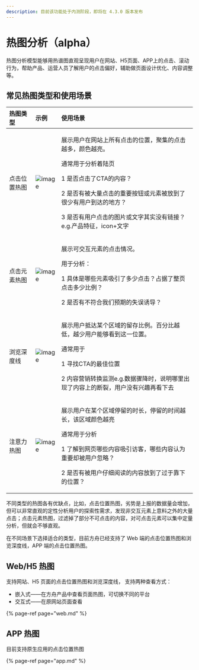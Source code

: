 ```yaml
---
description: 目前该功能处于内测阶段，即将在 4.3.0 版本发布
---
```


# 热图分析（alpha）

热图分析模型能够用热谱图直观呈现用户在网站、H5页面、APP上的点击、滚动行为，帮助产品、运营人员了解用户的点击偏好，辅助做页面设计优化、内容调整等。

## 常见热图类型和使用场景

<table>
  <thead>
    <tr>
      <th style="text-align:left">&#x70ED;&#x56FE;&#x7C7B;&#x578B;</th>
      <th style="text-align:left">&#x793A;&#x4F8B;</th>
      <th style="text-align:left">&#x4F7F;&#x7528;&#x573A;&#x666F;</th>
    </tr>
  </thead>
  <tbody>
    <tr>
      <td style="text-align:left">&#x70B9;&#x51FB;&#x4F4D;&#x7F6E;&#x70ED;&#x56FE;</td>
      <td style="text-align:left">
        <img src="https://imguserradar.analysys.cn/fangzhou/img/2019/04/201904171402052004.png"
        alt="image" />
      </td>
      <td style="text-align:left">
        <p>&#x5C55;&#x793A;&#x7528;&#x6237;&#x5728;&#x7F51;&#x7AD9;&#x4E0A;&#x6240;&#x6709;&#x70B9;&#x51FB;&#x7684;&#x4F4D;&#x7F6E;&#xFF0C;&#x805A;&#x96C6;&#x7684;&#x70B9;&#x51FB;&#x8D8A;&#x591A;&#xFF0C;&#x989C;&#x8272;&#x8D8A;&#x4EAE;&#x3002;</p>
        <p>&#x901A;&#x5E38;&#x7528;&#x4E8E;&#x5206;&#x6790;&#x7740;&#x9646;&#x9875;</p>
        <p>1 &#x662F;&#x5426;&#x70B9;&#x51FB;&#x4E86;CTA&#x7684;&#x5185;&#x5BB9;&#xFF1F;</p>
        <p>2 &#x662F;&#x5426;&#x6709;&#x88AB;&#x5927;&#x91CF;&#x70B9;&#x51FB;&#x7684;&#x91CD;&#x8981;&#x6309;&#x94AE;&#x6216;&#x5143;&#x7D20;&#x88AB;&#x653E;&#x5230;&#x4E86;&#x5F88;&#x5C11;&#x6709;&#x7528;&#x6237;&#x5230;&#x8FBE;&#x7684;&#x5730;&#x65B9;&#xFF1F;</p>
        <p>3 &#x662F;&#x5426;&#x6709;&#x7528;&#x6237;&#x70B9;&#x51FB;&#x7684;&#x56FE;&#x7247;&#x6216;&#x6587;&#x5B57;&#x5176;&#x5B9E;&#x6CA1;&#x6709;&#x94FE;&#x63A5;&#xFF1F;e.g.&#x4EA7;&#x54C1;&#x7279;&#x5F81;&#xFF0C;icon+&#x6587;&#x5B57;</p>
      </td>
    </tr>
    <tr>
      <td style="text-align:left">&#x70B9;&#x51FB;&#x5143;&#x7D20;&#x70ED;&#x56FE;</td>
      <td style="text-align:left">
        <img src="https://imguserradar.analysys.cn/fangzhou/img/2019/04/201904171402052731.png"
        alt="image" />
      </td>
      <td style="text-align:left">
        <p>&#x5C55;&#x793A;&#x53EF;&#x4EA4;&#x4E92;&#x5143;&#x7D20;&#x7684;&#x70B9;&#x51FB;&#x60C5;&#x51B5;&#x3002;</p>
        <p>&#x7528;&#x4E8E;&#x5206;&#x6790;&#xFF1A;</p>
        <p>1 &#x5177;&#x4F53;&#x662F;&#x54EA;&#x4E9B;&#x5143;&#x7D20;&#x5438;&#x5F15;&#x4E86;&#x591A;&#x5C11;&#x70B9;&#x51FB;&#xFF1F;&#x5360;&#x636E;&#x4E86;&#x6574;&#x9875;&#x70B9;&#x51FB;&#x591A;&#x5C11;&#x6BD4;&#x4F8B;&#xFF1F;</p>
        <p>2 &#x662F;&#x5426;&#x6709;&#x4E0D;&#x7B26;&#x5408;&#x6211;&#x4EEC;&#x9884;&#x671F;&#x7684;&#x5931;&#x8BEF;&#x8BF1;&#x5BFC;&#xFF1F;</p>
      </td>
    </tr>
    <tr>
      <td style="text-align:left">&#x6D4F;&#x89C8;&#x6DF1;&#x5EA6;&#x7EBF;</td>
      <td style="text-align:left">
        <img src="https://imguserradar.analysys.cn/fangzhou/img/2019/04/201904171402040221.png"
        alt="image" />
      </td>
      <td style="text-align:left">
        <p>&#x5C55;&#x793A;&#x7528;&#x6237;&#x62B5;&#x8FBE;&#x67D0;&#x4E2A;&#x533A;&#x57DF;&#x7684;&#x7559;&#x5B58;&#x6BD4;&#x4F8B;&#x3002;&#x767E;&#x5206;&#x6BD4;&#x8D8A;&#x4F4E;&#xFF0C;&#x8D8A;&#x5C11;&#x7528;&#x6237;&#x80FD;&#x591F;&#x770B;&#x5230;&#x8FD9;&#x4E00;&#x4F4D;&#x7F6E;&#x3002;</p>
        <p>&#x901A;&#x5E38;&#x7528;&#x4E8E;</p>
        <p>1 &#x5BFB;&#x627E;CTA&#x7684;&#x6700;&#x4F73;&#x4F4D;&#x7F6E;</p>
        <p>2 &#x5185;&#x5BB9;&#x8425;&#x9500;&#x8F6C;&#x6362;&#x76D1;&#x6D4B;e.g.&#x6570;&#x636E;&#x9AA4;&#x964D;&#x65F6;&#xFF0C;&#x8BF4;&#x660E;&#x54EA;&#x91CC;&#x51FA;&#x73B0;&#x4E86;&#x5185;&#x5BB9;&#x4E0A;&#x7684;&#x65AD;&#x88C2;&#xFF0C;&#x7528;&#x6237;&#x6CA1;&#x6709;&#x5174;&#x8DA3;&#x518D;&#x770B;&#x4E0B;&#x53BB;</p>
      </td>
    </tr>
    <tr>
      <td style="text-align:left">&#x6CE8;&#x610F;&#x529B;&#x70ED;&#x56FE;</td>
      <td style="text-align:left">
        <img src="https://imguserradar.analysys.cn/fangzhou/img/2019/04/201904171411256839.png"
        alt="image" />
      </td>
      <td style="text-align:left">
        <p>&#x5C55;&#x793A;&#x7528;&#x6237;&#x5728;&#x67D0;&#x4E2A;&#x533A;&#x57DF;&#x505C;&#x7559;&#x7684;&#x65F6;&#x957F;&#xFF0C;&#x505C;&#x7559;&#x7684;&#x65F6;&#x95F4;&#x8D8A;&#x957F;&#xFF0C;&#x8BE5;&#x533A;&#x57DF;&#x989C;&#x8272;&#x8D8A;&#x4EAE;</p>
        <p>&#x901A;&#x5E38;&#x7528;&#x4E8E;&#x5206;&#x6790;</p>
        <p>1 &#x4E86;&#x89E3;&#x5230;&#x7F51;&#x9875;&#x54EA;&#x4E9B;&#x5185;&#x5BB9;&#x5438;&#x5F15;&#x8BBF;&#x5BA2;&#xFF0C;&#x54EA;&#x4E9B;&#x5185;&#x5BB9;&#x8BA4;&#x4E3A;&#x91CD;&#x8981;&#x5374;&#x88AB;&#x7528;&#x6237;&#x5FFD;&#x7565;&#xFF1F;</p>
        <p>2 &#x662F;&#x5426;&#x6709;&#x88AB;&#x7528;&#x6237;&#x4ED4;&#x7EC6;&#x9605;&#x8BFB;&#x7684;&#x5185;&#x5BB9;&#x653E;&#x5230;&#x4E86;&#x8FC7;&#x4E8E;&#x9760;&#x4E0B;&#x7684;&#x4F4D;&#x7F6E;&#xFF1F;</p>
      </td>
    </tr>
  </tbody>
</table>不同类型的热图各有优缺点，比如，点击位置热图，劣势是上报的数据量会增加，但可以非常直观的定性分析用户的探索性需求，发现非交互元素上意料之外的大量点击；点击元素热图，过滤掉了部分不可点击的内容，对可点击元素可以集中定量分析，但就会不够直观。

在不同场景下选择适合的类型，目前方舟已经支持了 Web 端的点击位置热图和浏览深度线，APP 端的点击位置热图。

## Web/H5 热图

支持网站、H5 页面的点击位置热图和浏览深度线， 支持两种查看方式：

* 嵌入式——在方舟产品中查看页面热图，可切换不同的平台
* 交互式——在原网站页面查看

{% page-ref page="web.md" %}

## APP 热图

目前支持原生应用的点击位置热图

{% page-ref page="app.md" %}

